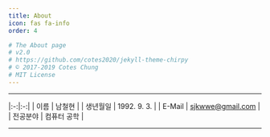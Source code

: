 ```yaml
---
title: About
icon: fas fa-info
order: 4

# The About page
# v2.0
# https://github.com/cotes2020/jekyll-theme-chirpy
# © 2017-2019 Cotes Chung
# MIT License
---
```



  ***
  |:-:|:-:|
  | 이름  | 남철현 |
  | 생년월일 | 1992. 9. 3. |
  | E-Mail | sjkwwe@gmail.com |
  | 전공분야 | 컴퓨터 공학 |
  ***